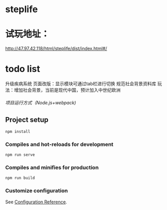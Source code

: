 # steplife

# 试玩地址：
http://47.97.42.118/html/steplife/dist/index.html#/

# todo list

升级疾病系统
页面改版：显示模块可通过tab栏进行切换
规范社会背景资料库
玩法：增加社会背景，当前是现代中国，预计加入中世纪欧洲

###### 项目运行方式（Node.js+webpack)

## Project setup
```
npm install
```

### Compiles and hot-reloads for development
```
npm run serve
```

### Compiles and minifies for production
```
npm run build
```

### Customize configuration
See [Configuration Reference](https://cli.vuejs.org/config/).
